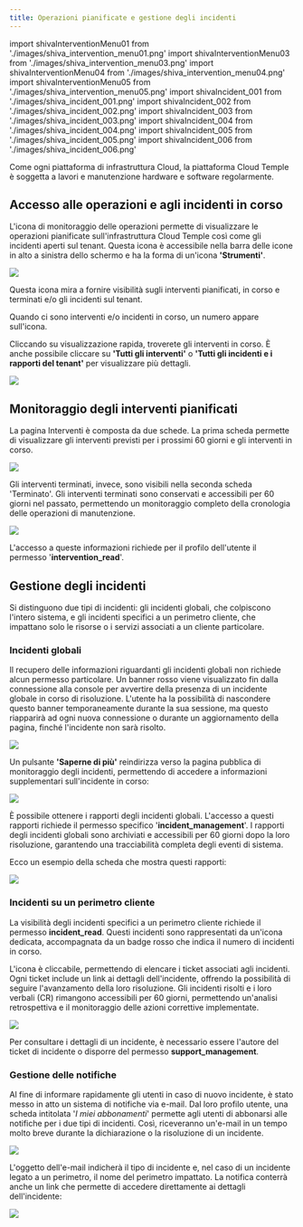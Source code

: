 ```yaml
---
title: Operazioni pianificate e gestione degli incidenti
---
```

import shivaInterventionMenu01 from './images/shiva_intervention_menu01.png'
import shivaInterventionMenu03 from './images/shiva_intervention_menu03.png'
import shivaInterventionMenu04 from './images/shiva_intervention_menu04.png'
import shivaInterventionMenu05 from './images/shiva_intervention_menu05.png'
import shivaIncident_001 from './images/shiva_incident_001.png'
import shivaIncident_002 from './images/shiva_incident_002.png'
import shivaIncident_003 from './images/shiva_incident_003.png'
import shivaIncident_004 from './images/shiva_incident_004.png'
import shivaIncident_005 from './images/shiva_incident_005.png'
import shivaIncident_006 from './images/shiva_incident_006.png'

Come ogni piattaforma di infrastruttura Cloud, la piattaforma Cloud Temple è soggetta a lavori e manutenzione hardware e software regolarmente.

## Accesso alle operazioni e agli incidenti in corso

L'icona di monitoraggio delle operazioni permette di visualizzare le operazioni pianificate sull'infrastruttura Cloud Temple così come gli incidenti aperti sul tenant. Questa icona è accessibile nella barra delle icone in alto a sinistra dello schermo e ha la forma di un'icona __'Strumenti'__.

<img src={shivaInterventionMenu01} />

Questa icona mira a fornire visibilità sugli interventi pianificati, in corso e terminati e/o gli incidenti sul tenant.

Quando ci sono interventi e/o incidenti in corso, un numero appare sull'icona.

Cliccando su visualizzazione rapida, troverete gli interventi in corso. È anche possibile cliccare su __'Tutti gli interventi'__ o __'Tutti gli incidenti e i rapporti del tenant'__ per visualizzare più dettagli.

<img src={shivaInterventionMenu03} />

## Monitoraggio degli interventi pianificati

La pagina Interventi è composta da due schede. La prima scheda permette di visualizzare gli interventi previsti per i prossimi 60 giorni e gli interventi in corso.

<img src={shivaInterventionMenu04} />

Gli interventi terminati, invece, sono visibili nella seconda scheda 'Terminato'. Gli interventi terminati sono conservati e accessibili per 60 giorni nel passato, permettendo un monitoraggio completo della cronologia delle operazioni di manutenzione.

<img src={shivaInterventionMenu05} />

L'accesso a queste informazioni richiede per il profilo dell'utente il permesso '__intervention_read__'.

## Gestione degli incidenti

Si distinguono due tipi di incidenti: gli incidenti globali, che colpiscono l'intero sistema, e gli incidenti specifici a un perimetro cliente, che impattano solo le risorse o i servizi associati a un cliente particolare.

### Incidenti globali

Il recupero delle informazioni riguardanti gli incidenti globali non richiede alcun permesso particolare. Un banner rosso viene visualizzato fin dalla connessione alla console per avvertire della presenza di un incidente globale in corso di risoluzione. L'utente ha la possibilità di nascondere questo banner temporaneamente durante la sua sessione, ma questo riapparirà ad ogni nuova connessione o durante un aggiornamento della pagina, finché l'incidente non sarà risolto.

<img src={shivaIncident_001} />

Un pulsante __'Saperne di più'__ reindirizza verso la pagina pubblica di monitoraggio degli incidenti, permettendo di accedere a informazioni supplementari sull'incidente in corso:

<img src={shivaIncident_002} />

È possibile ottenere i rapporti degli incidenti globali. L'accesso a questi rapporti richiede il permesso specifico '__incident_management__'. I rapporti degli incidenti globali sono archiviati e accessibili per 60 giorni dopo la loro risoluzione, garantendo una tracciabilità completa degli eventi di sistema.

Ecco un esempio della scheda che mostra questi rapporti:

<img src={shivaIncident_003} />

### Incidenti su un perimetro cliente

La visibilità degli incidenti specifici a un perimetro cliente richiede il permesso __incident_read__. Questi incidenti sono rappresentati da un'icona dedicata, accompagnata da un badge rosso che indica il numero di incidenti in corso.

L'icona è cliccabile, permettendo di elencare i ticket associati agli incidenti. Ogni ticket include un link ai dettagli dell'incidente, offrendo la possibilità di seguire l'avanzamento della loro risoluzione. Gli incidenti risolti e i loro verbali (CR) rimangono accessibili per 60 giorni, permettendo un'analisi retrospettiva e il monitoraggio delle azioni correttive implementate.

<img src={shivaIncident_004} />

Per consultare i dettagli di un incidente, è necessario essere l'autore del ticket di incidente o disporre del permesso __support_management__.

### Gestione delle notifiche

Al fine di informare rapidamente gli utenti in caso di nuovo incidente, è stato messo in atto un sistema di notifiche via e-mail. Dal loro profilo utente, una scheda intitolata '*I miei abbonamenti*' permette agli utenti di abbonarsi alle notifiche per i due tipi di incidenti. Così, riceveranno un'e-mail in un tempo molto breve durante la dichiarazione o la risoluzione di un incidente.

<img src={shivaIncident_005} />

L'oggetto dell'e-mail indicherà il tipo di incidente e, nel caso di un incidente legato a un perimetro, il nome del perimetro impattato. La notifica conterrà anche un link che permette di accedere direttamente ai dettagli dell'incidente:

<img src={shivaIncident_006} />

